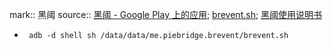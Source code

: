 mark:: 黑阈
source:: [黑阈 - Google Play 上的应用](https://play.google.com/store/apps/details?id=me.piebridge.brevent); [brevent.sh](https://brevent.sh/); [黑阈使用说明书](https://jianyu.io/br/br.pdf)

  - ```shell
     adb -d shell sh /data/data/me.piebridge.brevent/brevent.sh
    ```